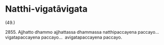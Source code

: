 # Natthi-vigatāvigata

(49.)

2855\. Ajjhatto dhammo ajjhattassa dhammassa natthipaccayena paccayo…  vigatapaccayena paccayo…  avigatapaccayena paccayo.
